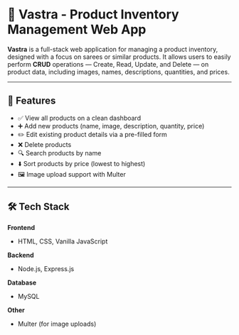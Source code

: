 # 🧵 Vastra - Product Inventory Management Web App

**Vastra** is a full-stack web application for managing a product inventory, designed with a focus on sarees or similar products.
It allows users to easily perform **CRUD** operations — Create, Read, Update, and Delete — on product data, including images, names, descriptions, quantities, and prices.

---

## 🌟 Features

- ✅ View all products on a clean dashboard
- ➕ Add new products (name, image, description, quantity, price)
- ✏️ Edit existing product details via a pre-filled form
- ❌ Delete products
- 🔍 Search products by name
- ⬇️ Sort products by price (lowest to highest)
- 🖼️ Image upload support with Multer

---

## 🛠️ Tech Stack

**Frontend**
- HTML, CSS, Vanilla JavaScript

**Backend**
- Node.js, Express.js

**Database**
- MySQL

**Other**
- Multer (for image uploads)


